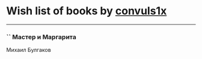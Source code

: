 # Wish list of books by [convuls1x ](https://plus.google.com/u/0/114160762156279162391/)
---

### `` Мастер и Маргарита
Михаил Булгаков

